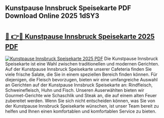 ## Kunstpause Innsbruck Speisekarte PDF Download Online 2025 1dSY3

# <h2><a href="http://gc773r.nevu.top/?p=Kunstpause+Innsbruck+Speisekarte">🔗 👉🔴 Kunstpause Innsbruck Speisekarte 2025 PDF</a></h2>

[![Kunstpause Innsbruck Speisekarte 2025 PDF](https://i.imgur.com/dBaPXMq.png)](http://gc773r.nevu.top/?p=Kunstpause+Innsbruck+Speisekarte)
Die Kunstpause Innsbruck Speisekarte ist eine Wahl zwischen traditionellen und modernen Gerichten. Auf der Kunstpause Innsbruck Speisekarte unserer Cafeteria finden Sie viele frische Salate, die Sie in einem speziellen Bereich finden können. Für diejenigen, die Fleisch bevorzugen, bieten wir eine umfangreiche Auswahl an Gerichten auf der Kunstpause Innsbruck Speisekarte an: Rindfleisch, Schweinefleisch, Huhn und Fisch. Unseren Auserwählten bieten wir Gourmet-Gerichte wie Schaschlik und Steak an, die auf einem alten Feuer zubereitet werden. Wenn Sie sich nicht entscheiden können, was Sie von der Kunstpause Innsbruck Speisekarte wünschen, ist unser Team bereit zu helfen und Ihnen einen komfortablen und komfortablen Service zu bieten.
